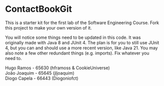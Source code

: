 # ContactBookGit
This is a starter kit for the first lab of the Software Engineering Course.
Fork this project to make your own version of it.

You will notice some things need to be updated in this code. It was originally made with Java 8 and JUnit 4. The plan is for you to still use JUnit 4, but you can and should use a more recent version, like Java 21. You may also note a few other redundant things (e.g. imports). Fix whatever you need to.

Hugo Ramos - 65630 (hframoss & CookieUniverse) \
João Joaquim - 65645 (jljoaquim) \
Diogo Capela - 66443 (Diogoniofct)
